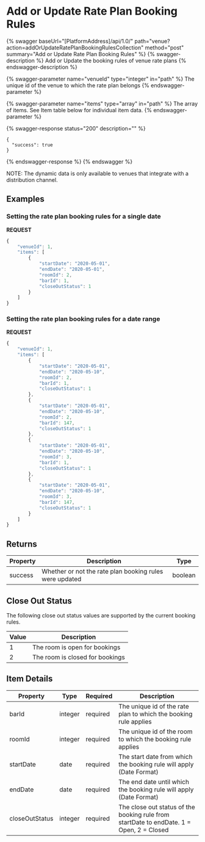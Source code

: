 # Add or Update Rate Plan Booking Rules

{% swagger baseUrl="[PlatformAddress]/api/1.0/" path="venue?action=addOrUpdateRatePlanBookingRulesCollection" method="post" summary="Add or Update Rate Plan Booking Rules" %}
{% swagger-description %}
Add or Update the booking rules of venue rate plans
{% endswagger-description %}

{% swagger-parameter name="venueId" type="integer" in="path" %}
The unique id of the venue to which the rate plan belongs
{% endswagger-parameter %}

{% swagger-parameter name="items" type="array" in="path" %}
The array of items. See Item table below for individual item data.
{% endswagger-parameter %}

{% swagger-response status="200" description="" %}
```
{
  "success": true
}
```
{% endswagger-response %}
{% endswagger %}

NOTE: The dynamic data is only available to venues that integrate with a distribution channel.

## Examples

### Setting the rate plan booking rules for a single date

**REQUEST**

```javascript
{
    "venueId": 1,
    "items": [
        {
            "startDate": "2020-05-01",
            "endDate": "2020-05-01",
            "roomId": 2,
            "barId": 1,
            "closeOutStatus": 1
        }
    ]
}
```

### Setting the rate plan booking rules for a date range

**REQUEST**

```javascript
{
    "venueId": 1,
    "items": [
        {
            "startDate": "2020-05-01",
            "endDate": "2020-05-10",
            "roomId": 2,
            "barId": 1,
            "closeOutStatus": 1
        },
        {
            "startDate": "2020-05-01",
            "endDate": "2020-05-10",
            "roomId": 2,
            "barId": 147,
            "closeOutStatus": 1
        },
        {
            "startDate": "2020-05-01",
            "endDate": "2020-05-10",
            "roomId": 3,
            "barId": 1,
            "closeOutStatus": 1
        },
        {
            "startDate": "2020-05-01",
            "endDate": "2020-05-10",
            "roomId": 3,
            "barId": 147,
            "closeOutStatus": 1
        }
    ]
}
```

## Returns

| Property | Description                                             | Type    |
| -------- | ------------------------------------------------------- | ------- |
| success  | Whether or not the rate plan booking rules were updated | boolean |

## Close Out Status

The following close out status values are supported by the current booking rules.

| Value | Description                     |
| ----- | ------------------------------- |
| 1     | The room is open for bookings   |
| 2     | The room is closed for bookings |

## Item Details

| Property       | Type    | Required | Description                                                                              |
| -------------- | ------- | -------- | ---------------------------------------------------------------------------------------- |
| barId          | integer | required | The unique id of the rate plan to which the booking rule applies                         |
| roomId         | integer | required | The unique id of the room to which the booking rule applies                              |
| startDate      | date    | required | The start date from which the booking rule will apply (Date Format)                      |
| endDate        | date    | required | The end date until which the booking rule will apply (Date Format)                       |
| closeOutStatus | integer | required | The close out status of the booking rule from startDate to endDate. 1 = Open, 2 = Closed |
